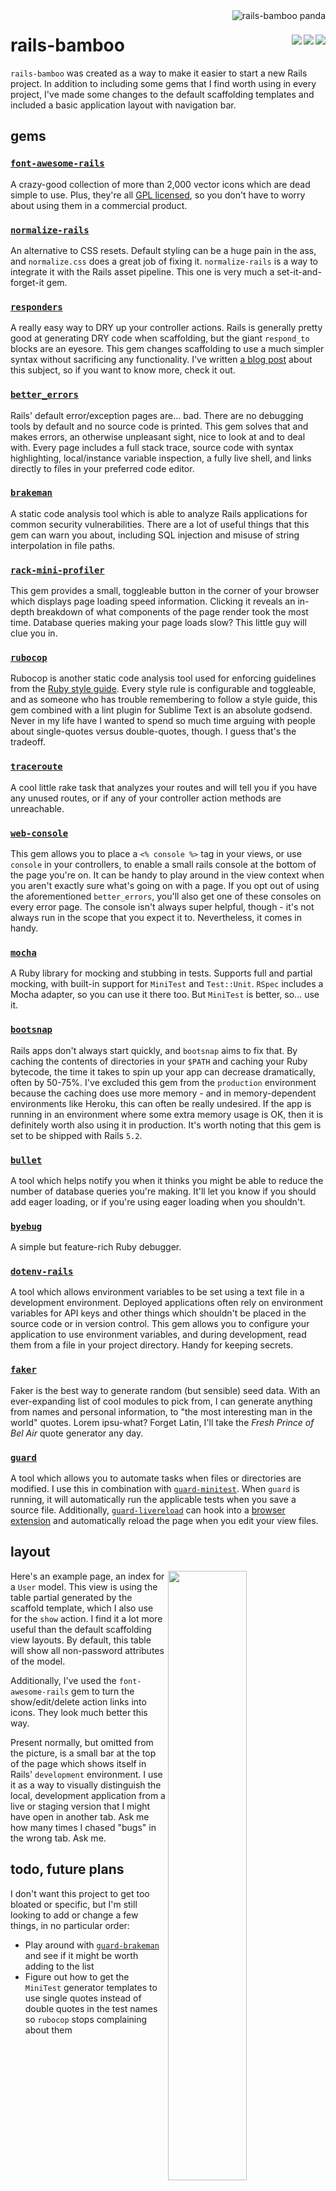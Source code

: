 <img align="right" src="https://user-images.githubusercontent.com/761640/32694981-648f38c4-c704-11e7-9e9c-64db6e2bdd74.png" alt="rails-bamboo panda">

# rails-bamboo <img align="right" src="https://img.shields.io/badge/rails-5.1.4-green.svg" /><img align="right" src="https://img.shields.io/badge/ruby-2.4.2-green.svg" /><img align="right" src="https://img.shields.io/travis/taylorthurlow/rails-bamboo/master.svg" />
`rails-bamboo` was created as a way to make it easier to start a new Rails project. In addition to including some gems that I find worth using in every project, I've made some changes to the default scaffolding templates and included a basic application layout with navigation bar.

## gems

### [`font-awesome-rails`](https://github.com/bokmann/font-awesome-rails)
A crazy-good collection of more than 2,000 vector icons which are dead simple to use. Plus, they're all [GPL licensed](http://fontawesome.io/license/), so you don't have to worry about using them in a commercial product.

### [`normalize-rails`](https://github.com/markmcconachie/normalize-rails)
An alternative to CSS resets. Default styling can be a huge pain in the ass, and `normalize.css` does a great job of fixing it. `normalize-rails` is a way to integrate it with the Rails asset pipeline. This one is very much a set-it-and-forget-it gem.

### [`responders`](https://github.com/plataformatec/responders)
A really easy way to DRY up your controller actions. Rails is generally pretty good at generating DRY code when scaffolding, but the giant `respond_to` blocks are an eyesore. This gem changes scaffolding to use a much simpler syntax without sacrificing any functionality. I've written [a blog post](http://taylorjthurlow.com/posts/rails-dry-controllers-with-responders-gem) about this subject, so if you want to know more, check it out.

### [`better_errors`](https://github.com/charliesome/better_errors)
Rails' default error/exception pages are... bad. There are no debugging tools by default and no source code is printed. This gem solves that and makes errors, an otherwise unpleasant sight, nice to look at and to deal with. Every page includes a full stack trace, source code with syntax highlighting, local/instance variable inspection, a fully live shell, and links directly to files in your preferred code editor.

### [`brakeman`](https://github.com/presidentbeef/brakeman)
A static code analysis tool which is able to analyze Rails applications for common security vulnerabilities. There are a lot of useful things that this gem can warn you about, including SQL injection and misuse of string interpolation in file paths.

### [`rack-mini-profiler`](https://github.com/MiniProfiler/rack-mini-profiler)
This gem provides a small, toggleable button in the corner of your browser which displays page loading speed information. Clicking it reveals an in-depth breakdown of what components of the page render took the most time. Database queries making your page loads slow? This little guy will clue you in.

### [`rubocop`](https://github.com/bbatsov/rubocop)
Rubocop is another static code analysis tool used for enforcing guidelines from the [Ruby style guide](https://github.com/bbatsov/ruby-style-guide). Every style rule is configurable and toggleable, and as someone who has trouble remembering to follow a style guide, this gem combined with a lint plugin for Sublime Text is an absolute godsend. Never in my life have I wanted to spend so much time arguing with people about single-quotes versus double-quotes, though. I guess that's the tradeoff.

### [`traceroute`](https://github.com/amatsuda/traceroute)
A cool little rake task that analyzes your routes and will tell you if you have any unused routes, or if any of your controller action methods are unreachable.

### [`web-console`](https://github.com/rails/web-console)
This gem allows you to place a `<% console %>` tag in your views, or use `console` in your controllers, to enable a small rails console at the bottom of the page you're on. It can be handy to play around in the view context when you aren't exactly sure what's going on with a page. If you opt out of using the aforementioned `better_errors`, you'll also get one of these consoles on every error page. The console isn't always super helpful, though - it's not always run in the scope that you expect it to. Nevertheless, it comes in handy.

### [`mocha`](https://github.com/freerange/mocha)
A Ruby library for mocking and stubbing in tests. Supports full and partial mocking, with built-in support for `MiniTest` and `Test::Unit`. `RSpec` includes a Mocha adapter, so you can use it there too. But `MiniTest` is better, so... use it.

### [`bootsnap`](https://github.com/Shopify/bootsnap)
Rails apps don't always start quickly, and `bootsnap` aims to fix that. By caching the contents of directories in your `$PATH` and caching your Ruby bytecode, the time it takes to spin up your app can decrease dramatically, often by 50-75%. I've excluded this gem from the `production` environment because the caching does use more memory - and in memory-dependent environments like Heroku, this can often be really undesired. If the app is running in an environment where some extra memory usage is OK, then it is definitely worth also using it in production. It's worth noting that this gem is set to be shipped with Rails `5.2`.

### [`bullet`](https://github.com/flyerhzm/bullet)
A tool which helps notify you when it thinks you might be able to reduce the number of database queries you're making. It'll let you know if you should add eager loading, or if you're using eager loading when you shouldn't.

### [`byebug`](https://github.com/deivid-rodriguez/byebug)
A simple but feature-rich Ruby debugger.

### [`dotenv-rails`](https://github.com/bkeepers/dotenv)
A tool which allows environment variables to be set using a text file in a development environment. Deployed applications often rely on environment variables for API keys and other things which shouldn't be placed in the source code or in version control. This gem allows you to configure your application to use environment variables, and during development, read them from a file in your project directory. Handy for keeping secrets.

### [`faker`](https://github.com/stympy/faker)
Faker is the best way to generate random (but sensible) seed data. With an ever-expanding list of cool modules to pick from, I can generate anything from names and personal information, to "the most interesting man in the world" quotes. Lorem ipsu-what? Forget Latin, I'll take the *Fresh Prince of Bel Air* quote generator any day.

### [`guard`](https://github.com/guard/guard)
A tool which allows you to automate tasks when files or directories are modified. I use this in combination with [`guard-minitest`](https://github.com/guard/guard-minitest). When `guard` is running, it will automatically run the applicable tests when you save a source file. Additionally, [`guard-livereload`](https://github.com/guard/guard-livereload) can hook into a [browser extension](https://chrome.google.com/webstore/detail/livereload/jnihajbhpnppcggbcgedagnkighmdlei?hl=en) and automatically reload the page when you edit your view files.

## layout
<img src="https://user-images.githubusercontent.com/761640/32695284-01305a08-c70c-11e7-9ff4-664317fab0d8.png" align="right" width="50%"/>

Here's an example page, an index for a `User` model. This view is using the table partial generated by the scaffold template, which I also use for the `show` action. I find it a lot more useful than the default scaffolding view layouts. By default, this table will show all non-password attributes of the model.

Additionally, I've used the `font-awesome-rails` gem to turn the show/edit/delete action links into icons. They look much better this way.

Present normally, but omitted from the picture, is a small bar at the top of the page which shows itself in Rails' `development` environment. I use it as a way to visually distinguish the local, development application from a live or staging version that I might have open in another tab. Ask me how many times I chased "bugs" in the wrong tab. Ask me.

## todo, future plans
I don't want this project to get too bloated or specific, but I'm still looking to add or change a few things, in no particular order:
* Play around with [`guard-brakeman`](https://github.com/guard/guard-brakeman) and see if it might be worth adding to the list
* Figure out how to get the `MiniTest` generator templates to use single quotes instead of double quotes in the test names so `rubocop` stops complaining about them
